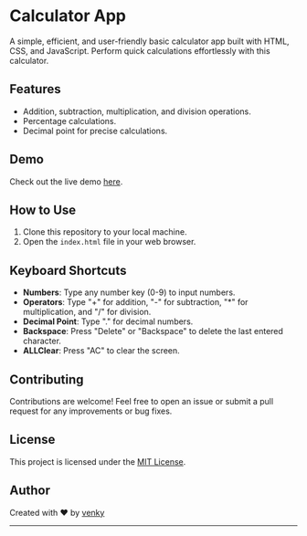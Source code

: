 # Calculator App

A simple, efficient, and user-friendly basic calculator app built with HTML, CSS, and JavaScript. Perform quick calculations effortlessly with this calculator.

## Features

- Addition, subtraction, multiplication, and division operations.
- Percentage calculations.
- Decimal point for precise calculations.

## Demo

Check out the live demo [here](https://venka/Desktop/%2302Calculator/index.html).

## How to Use

1. Clone this repository to your local machine.
2. Open the `index.html` file in your web browser.

## Keyboard Shortcuts

- **Numbers**: Type any number key (0-9) to input numbers.
- **Operators**: Type "+" for addition, "-" for subtraction, "\*" for multiplication, and "/" for division.
- **Decimal Point**: Type "." for decimal numbers.
- **Backspace**: Press "Delete" or "Backspace" to delete the last entered character.
- **ALLClear**: Press "AC" to clear the screen.

## Contributing

Contributions are welcome! Feel free to open an issue or submit a pull request for any improvements or bug fixes.

## License

This project is licensed under the [MIT License](LICENSE).

## Author

Created with ❤️ by [venky](https://github.com/venkateshadhikari)

---
